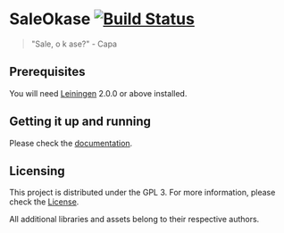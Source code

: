 # SaleOkase [![Build Status](https://travis-ci.org/ergl/clojure-rest.svg?branch=master)](https://travis-ci.org/ergl/clojure-rest)

> "Sale, o k ase?" - Capa

## Prerequisites

You will need [Leiningen](https://github.com/technomancy/leiningen) 2.0.0 or above installed.

## Getting it up and running

Please check the [documentation](./doc/Documentation.md).

## Licensing

This project is distributed under the GPL 3. For more information, please check the [License](./LICENSE).

All additional libraries and assets belong to their respective authors.
